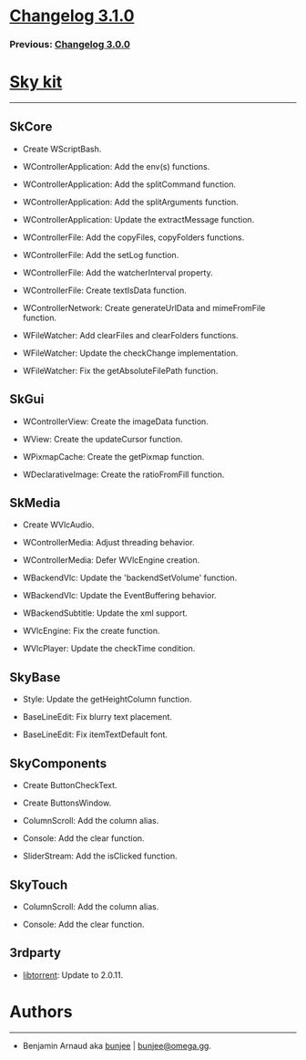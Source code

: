 # [Changelog 3.1.0](https://omega.gg/Sky/changes/2.1.0.html)

### Previous: [Changelog 3.0.0](3.0.0.html)

# [Sky kit](https://omega.gg/Sky)
---

## SkCore

- Create WScriptBash.

- WControllerApplication: Add the env(s) functions.

- WControllerApplication: Add the splitCommand function.

- WControllerApplication: Add the splitArguments function.

- WControllerApplication: Update the extractMessage function.

- WControllerFile: Add the copyFiles, copyFolders functions.

- WControllerFile: Add the setLog function.

- WControllerFile: Add the watcherInterval property.

- WControllerFile: Create textIsData function.

- WControllerNetwork: Create generateUrlData and mimeFromFile function.

- WFileWatcher: Add clearFiles and clearFolders functions.

- WFileWatcher: Update the checkChange implementation.

- WFileWatcher: Fix the getAbsoluteFilePath function.


## SkGui

- WControllerView: Create the imageData function.

- WView: Create the updateCursor function.

- WPixmapCache: Create the getPixmap function.

- WDeclarativeImage: Create the ratioFromFill function.


## SkMedia

- Create WVlcAudio.

- WControllerMedia: Adjust threading behavior.

- WControllerMedia: Defer WVlcEngine creation.

- WBackendVlc: Update the 'backendSetVolume' function.

- WBackendVlc: Update the EventBuffering behavior.

- WBackendSubtitle: Update the xml support.

- WVlcEngine: Fix the create function.

- WVlcPlayer: Update the checkTime condition.


## SkyBase

- Style: Update the getHeightColumn function.

- BaseLineEdit: Fix blurry text placement.

- BaseLineEdit: Fix itemTextDefault font.


## SkyComponents

- Create ButtonCheckText.

- Create ButtonsWindow.

- ColumnScroll: Add the column alias.

- Console: Add the clear function.

- SliderStream: Add the isClicked function.


## SkyTouch

- ColumnScroll: Add the column alias.

- Console: Add the clear function.


## 3rdparty

- [libtorrent](https://github.com/arvidn/libtorrent): Update to 2.0.11.


# Authors
---

- Benjamin Arnaud aka [bunjee](https://bunjee.me) | <bunjee@omega.gg>.

